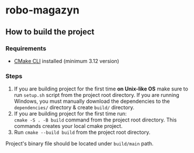 # robo-magazyn

## How to build the project

### Requirements

* [CMake CLI](https://cmake.org/) installed (minimum 3.12 version)

### Steps

1. If you are building project for the first time **on Unix-like OS** make sure to run `setup.sh` script from the project root directory.
If you are running Windows, you must manually download the dependencies to the `dependencies/` directory & create `build/` directory. 
2. If you are building project for the first time run: \
    ```cmake -S . -B build``` command from the project root directory. This commands creates your local cmake project.
3. Run `cmake --build build` from the project root directory.

Project's binary file should be located under `build/main` path.